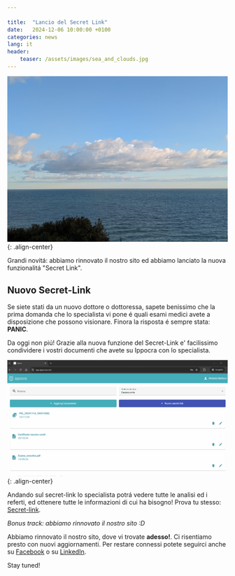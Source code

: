 ```yaml
---

title:  "Lancio del Secret Link"
date:   2024-12-06 10:00:00 +0100
categories: news
lang: it
header:
    teaser: /assets/images/sea_and_clouds.jpg
---
```


![image-center](/assets/images/sea_and_clouds.jpg){: .align-center}

Grandi novitá: abbiamo rinnovato il nostro sito ed abbiamo lanciato la nuova funzionalitá "Secret Link".

## Nuovo Secret-Link

Se siete stati da un nuovo dottore o dottoressa, sapete benissimo che la prima domanda che 
lo specialista vi pone é quali esami medici avete a disposizione che possono visionare.
Finora la risposta é sempre stata: **PANIC**.

Da oggi non piú! Grazie alla nuova funzione del Secret-Link e' facilissimo condividere i 
vostri documenti che avete su Ippocra con lo specialista. 

![image-center](/assets/images/secret-link-creation.gif){: .align-center}

Andando sul secret-link lo specialista potrá vedere tutte le analisi ed i referti, ed
ottenere tutte le informazioni di cui ha bisogno! Prova tu stesso: [Secret-link](https://app.ippocra.com/secretlinks/fe5eece2-8717-4e65-abea-97fa295c869a).

*Bonus track: abbiamo rinnovato il nostro sito :D*

Abbiamo rinnovato il nostro sito, dove vi trovate **adesso!**. Ci risentiamo presto con nuovi aggiornamenti.
Per restare connessi potete seguirci anche su [Facebook](https://www.facebook.com/profile.php?id=61564933710120) o su [LinkedIn](https://www.linkedin.com/company/ippocra/).

Stay tuned!